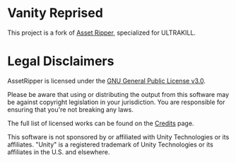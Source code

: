 # Vanity Reprised

This project is a fork of [Asset Ripper](https://github.com/AssetRipper/AssetRipper), specialized for ULTRAKILL.

# Legal Disclaimers

AssetRipper is licensed under the [GNU General Public License v3.0](LICENSE.md).

Please be aware that using or distributing the output from this software may be against copyright legislation in your jurisdiction. You are responsible for ensuring that you're not breaking any laws.

The full list of licensed works can be found on the [Credits](https://assetripper.github.io/AssetRipper/articles/Credits.html) page.

This software is not sponsored by or affiliated with Unity Technologies or its affiliates. "Unity" is a registered trademark of Unity Technologies or its affiliates in the U.S. and elsewhere.
